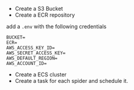 - Create a S3 Bucket
- Create a ECR repository

add a `.env` with the following credentials

```
BUCKET=
ECR=
AWS_ACCESS_KEY_ID=
AWS_SECRET_ACCESS_KEY=
AWS_DEFAULT_REGION=
AWS_ACCOUNT_ID=
```

- Create a ECS cluster
- Create a task for each spider and schedule it.